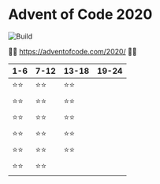 # Advent of Code 2020
![Build](https://github.com/LesnyRumcajs/advent-of-rust-2020/workflows/Rust/badge.svg)

🦀🎄 https://adventofcode.com/2020/ 🎄🦀

| 1-6 | 7-12 | 13-18 | 19-24 |
|---|---|---|---|
|⭐⭐|⭐⭐|⭐⭐|   |
|⭐⭐|⭐⭐|⭐⭐|   |
|⭐⭐|⭐⭐|⭐⭐|   |
|⭐⭐|⭐⭐|⭐⭐|   |
|⭐⭐|⭐⭐|⭐⭐|   |
|⭐⭐|⭐⭐|   |   |
